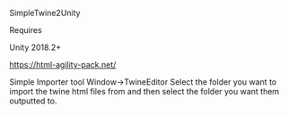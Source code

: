 SimpleTwine2Unity

Requires 

Unity 2018.2+

https://html-agility-pack.net/

Simple Importer tool Window->TwineEditor
Select the folder you want to import the twine html files from and then select the folder you want them outputted to.
